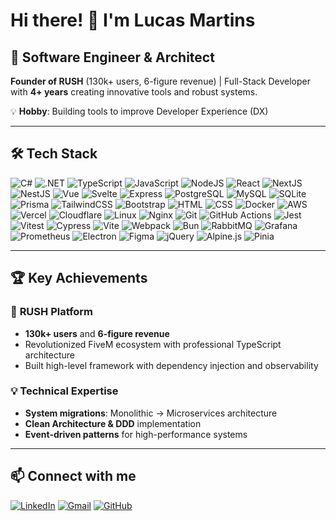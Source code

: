 # Hi there! 👋 I'm Lucas Martins

## 🚀 Software Engineer & Architect

**Founder of RUSH** (130k+ users, 6-figure revenue) | Full-Stack Developer with **4+ years** creating innovative tools and robust systems.

💡 **Hobby**: Building tools to improve Developer Experience (DX)

---

## 🛠️ Tech Stack

![C#](https://skillicons.dev/icons?i=cs) ![.NET](https://skillicons.dev/icons?i=dotnet) ![TypeScript](https://skillicons.dev/icons?i=ts) ![JavaScript](https://skillicons.dev/icons?i=js) ![NodeJS](https://skillicons.dev/icons?i=nodejs) ![React](https://skillicons.dev/icons?i=react) ![NextJS](https://skillicons.dev/icons?i=nextjs) ![NestJS](https://skillicons.dev/icons?i=nestjs) ![Vue](https://skillicons.dev/icons?i=vue) ![Svelte](https://skillicons.dev/icons?i=svelte) ![Express](https://skillicons.dev/icons?i=express) ![PostgreSQL](https://skillicons.dev/icons?i=postgres) ![MySQL](https://skillicons.dev/icons?i=mysql) ![SQLite](https://skillicons.dev/icons?i=sqlite) ![Prisma](https://skillicons.dev/icons?i=prisma) ![TailwindCSS](https://skillicons.dev/icons?i=tailwind) ![Bootstrap](https://skillicons.dev/icons?i=bootstrap) ![HTML](https://skillicons.dev/icons?i=html) ![CSS](https://skillicons.dev/icons?i=css) ![Docker](https://skillicons.dev/icons?i=docker) ![AWS](https://skillicons.dev/icons?i=aws) ![Vercel](https://skillicons.dev/icons?i=vercel) ![Cloudflare](https://skillicons.dev/icons?i=cloudflare) ![Linux](https://skillicons.dev/icons?i=linux) ![Nginx](https://skillicons.dev/icons?i=nginx) ![Git](https://skillicons.dev/icons?i=git) ![GitHub Actions](https://skillicons.dev/icons?i=githubactions) ![Jest](https://skillicons.dev/icons?i=jest) ![Vitest](https://skillicons.dev/icons?i=vitest) ![Cypress](https://skillicons.dev/icons?i=cypress) ![Vite](https://skillicons.dev/icons?i=vite) ![Webpack](https://skillicons.dev/icons?i=webpack) ![Bun](https://skillicons.dev/icons?i=bun) ![RabbitMQ](https://skillicons.dev/icons?i=rabbitmq) ![Grafana](https://skillicons.dev/icons?i=grafana) ![Prometheus](https://skillicons.dev/icons?i=prometheus) ![Electron](https://skillicons.dev/icons?i=electron) ![Figma](https://skillicons.dev/icons?i=figma) ![jQuery](https://skillicons.dev/icons?i=jquery) ![Alpine.js](https://skillicons.dev/icons?i=alpinejs) ![Pinia](https://skillicons.dev/icons?i=pinia)

---

## 🏆 Key Achievements

### 🚀 **RUSH Platform**
- **130k+ users** and **6-figure revenue**
- Revolutionized FiveM ecosystem with professional TypeScript architecture
- Built high-level framework with dependency injection and observability

### 💡 **Technical Expertise**
- **System migrations**: Monolithic → Microservices architecture
- **Clean Architecture & DDD** implementation
- **Event-driven patterns** for high-performance systems

---

## 📫 Connect with me

[![LinkedIn](https://skillicons.dev/icons?i=linkedin)](https://linkedin.com/in/martinzdev) [![Gmail](https://skillicons.dev/icons?i=gmail)](mailto:lucasowza@hotmail.com) [![GitHub](https://skillicons.dev/icons?i=github)](https://github.com/martinzdev)
